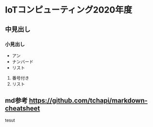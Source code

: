 # IoTコンピューティング2020年度
## 中見出し
### 小見出し
- アン
- ナンバード
- リスト
1. 番号付き
1. リスト

##  md参考 https://github.com/tchapi/markdown-cheatsheet
tesut